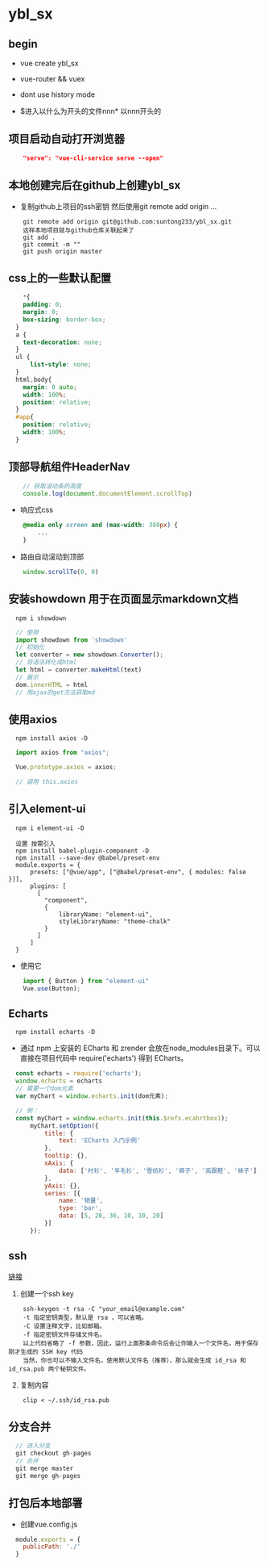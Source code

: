 # ybl_sx

## begin
* vue create ybl_sx
* vue-router && vuex
* dont use history mode

* $进入以什么为开头的文件nnn* 以nnn开头的

## 项目启动自动打开浏览器
```json
    "serve": "vue-cli-service serve --open"
```

## 本地创建完后在github上创建ybl_sx

* 复制github上项目的ssh密钥 然后使用git remote add origin ...
```
    git remote add origin git@github.com:suntong233/ybl_sx.git
    这样本地项目就与github仓库关联起来了
    git add . 
    git commit -m ""
    git push origin master
```
## css上的一些默认配置
```css
    *{
    padding: 0;
    margin: 0;
    box-sizing: border-box;
  }
  a {
    text-decoration: none;
  }
  ul {
      list-style: none;
  }
  html,body{
    margin: 0 auto;
    width: 100%;
    position: relative;
  }
  #app{
    position: relative;
    width: 100%;
  }
```
## 顶部导航组件HeaderNav

```js
    // 获取滚动条的高度
    console.log(document.documentElement.scrollTop)
```
* 响应式css
```css
    @media only screen and (max-width: 380px) {
        ...
    }
```
* 路由自动滚动到顶部
```js
    window.scrollTo(0, 0)
```

## 安装showdown 用于在页面显示markdown文档

```
  npm i showdown
```
```js
  // 使用
  import showdown from 'showdown'
  // 初始化
  let converter = new showdown.Converter();
  // 将语法转化成html
  let html = converter.makeHtml(text)
  // 展示
  dom.innerHTML = html
  // 用ajax的get方法获取md
```

## 使用axios
```
  npm install axios -D
```
```js
  import axios from "axios";

  Vue.prototype.axios = axios;

  // 调用 this.axios
```

## 引入element-ui

```
  npm i element-ui -D
  
  设置 按需引入
  npm install babel-plugin-component -D
  npm install --save-dev @babel/preset-env
  module.exports = {
      presets: ["@vue/app", ["@babel/preset-env", { modules: false }]],
      plugins: [
        [
          "component",
          {
              libraryName: "element-ui",
              styleLibraryName: "theme-chalk"
          }
        ]
      ]
  }
```
* 使用它
```js
    import { Button } from "element-ui"
    Vue.use(Button); 
```

## Echarts

```
  npm install echarts -D
```
* 通过 npm 上安装的 ECharts 和 zrender 会放在node_modules目录下。可以直接在项目代码中 require('echarts') 得到 ECharts。

```js
  const echarts = require('echarts');
  window.echarts = echarts
  // 需要一个dom元素
  var myChart = window.echarts.init(dom元素);

  // 例：
  const myChart = window.echarts.init(this.$refs.ecahrtbox1);
      myChart.setOption({
          title: {
              text: 'ECharts 入门示例'
          },
          tooltip: {},
          xAxis: {
              data: ['衬衫', '羊毛衫', '雪纺衫', '裤子', '高跟鞋', '袜子']
          },
          yAxis: {},
          series: [{
              name: '销量',
              type: 'bar',
              data: [5, 20, 36, 10, 10, 20]
          }]
      });
```

## ssh
[链接](https://www.cnblogs.com/chuyanfenfei/p/8035067.html)
1. 创建一个ssh key
```
    ssh-keygen -t rsa -C "your_email@example.com"
    -t 指定密钥类型，默认是 rsa ，可以省略。
    -C 设置注释文字，比如邮箱。
    -f 指定密钥文件存储文件名。
    以上代码省略了 -f 参数，因此，运行上面那条命令后会让你输入一个文件名，用于保存刚才生成的 SSH key 代码
    当然，你也可以不输入文件名，使用默认文件名（推荐），那么就会生成 id_rsa 和 id_rsa.pub 两个秘钥文件。
```
2. 复制内容
```
    clip < ~/.ssh/id_rsa.pub
```

## 分支合并

```js
  // 进入分支
  git checkout gh-pages
  // 合并
  git merge master
  git merge gh-pages
```

## 打包后本地部署

* 创建vue.config.js
```js
  module.exports = {
    publicPath: './'
  }
```
